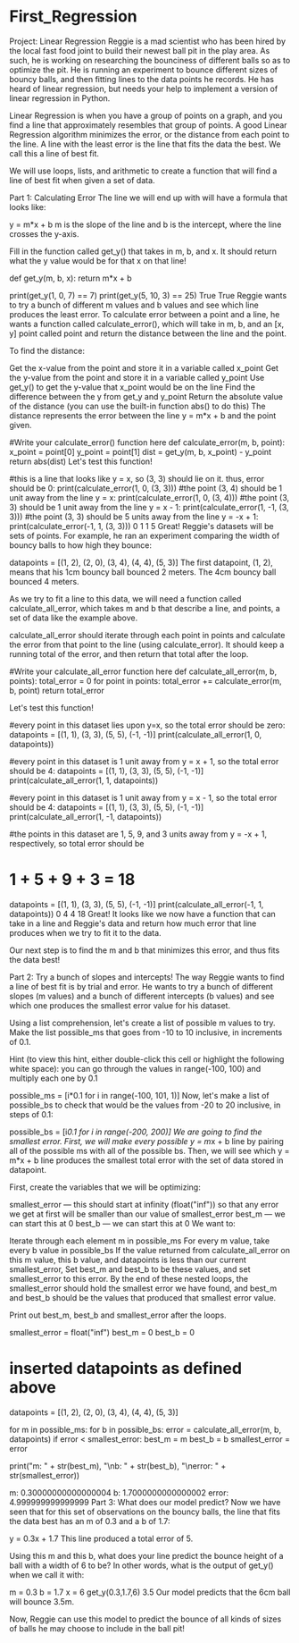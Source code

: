 # First_Regression

Project: Linear Regression
Reggie is a mad scientist who has been hired by the local fast food joint to build their newest ball pit in the play area. As such, he is working on researching the bounciness of different balls so as to optimize the pit. He is running an experiment to bounce different sizes of bouncy balls, and then fitting lines to the data points he records. He has heard of linear regression, but needs your help to implement a version of linear regression in Python.

Linear Regression is when you have a group of points on a graph, and you find a line that approximately resembles that group of points. A good Linear Regression algorithm minimizes the error, or the distance from each point to the line. A line with the least error is the line that fits the data the best. We call this a line of best fit.

We will use loops, lists, and arithmetic to create a function that will find a line of best fit when given a set of data.

Part 1: Calculating Error
The line we will end up with will have a formula that looks like:

y = m*x + b
m is the slope of the line and b is the intercept, where the line crosses the y-axis.

Fill in the function called get_y() that takes in m, b, and x. It should return what the y value would be for that x on that line!

def get_y(m, b, x):
  return m*x + b

print(get_y(1, 0, 7) == 7)
print(get_y(5, 10, 3) == 25)
True
True
Reggie wants to try a bunch of different m values and b values and see which line produces the least error. To calculate error between a point and a line, he wants a function called calculate_error(), which will take in m, b, and an [x, y] point called point and return the distance between the line and the point.

To find the distance:

Get the x-value from the point and store it in a variable called x_point
Get the y-value from the point and store it in a variable called y_point
Use get_y() to get the y-value that x_point would be on the line
Find the difference between the y from get_y and y_point
Return the absolute value of the distance (you can use the built-in function abs() to do this)
The distance represents the error between the line y = m*x + b and the point given.

#Write your calculate_error() function here
def calculate_error(m, b, point):
    x_point = point[0]
    y_point = point[1]
    dist = get_y(m, b, x_point) - y_point
    return abs(dist)
Let's test this function!

#this is a line that looks like y = x, so (3, 3) should lie on it. thus, error should be 0:
print(calculate_error(1, 0, (3, 3)))
#the point (3, 4) should be 1 unit away from the line y = x:
print(calculate_error(1, 0, (3, 4)))
#the point (3, 3) should be 1 unit away from the line y = x - 1:
print(calculate_error(1, -1, (3, 3)))
#the point (3, 3) should be 5 units away from the line y = -x + 1:
print(calculate_error(-1, 1, (3, 3)))
0
1
1
5
Great! Reggie's datasets will be sets of points. For example, he ran an experiment comparing the width of bouncy balls to how high they bounce:

datapoints = [(1, 2), (2, 0), (3, 4), (4, 4), (5, 3)]
The first datapoint, (1, 2), means that his 1cm bouncy ball bounced 2 meters. The 4cm bouncy ball bounced 4 meters.

As we try to fit a line to this data, we will need a function called calculate_all_error, which takes m and b that describe a line, and points, a set of data like the example above.

calculate_all_error should iterate through each point in points and calculate the error from that point to the line (using calculate_error). It should keep a running total of the error, and then return that total after the loop.

#Write your calculate_all_error function here
def calculate_all_error(m, b, points):
    total_error = 0
    for point in points:
        total_error += calculate_error(m, b, point)
    return total_error
        
Let's test this function!

#every point in this dataset lies upon y=x, so the total error should be zero:
datapoints = [(1, 1), (3, 3), (5, 5), (-1, -1)]
print(calculate_all_error(1, 0, datapoints))

#every point in this dataset is 1 unit away from y = x + 1, so the total error should be 4:
datapoints = [(1, 1), (3, 3), (5, 5), (-1, -1)]
print(calculate_all_error(1, 1, datapoints))

#every point in this dataset is 1 unit away from y = x - 1, so the total error should be 4:
datapoints = [(1, 1), (3, 3), (5, 5), (-1, -1)]
print(calculate_all_error(1, -1, datapoints))


#the points in this dataset are 1, 5, 9, and 3 units away from y = -x + 1, respectively, so total error should be
# 1 + 5 + 9 + 3 = 18
datapoints = [(1, 1), (3, 3), (5, 5), (-1, -1)]
print(calculate_all_error(-1, 1, datapoints))
0
4
4
18
Great! It looks like we now have a function that can take in a line and Reggie's data and return how much error that line produces when we try to fit it to the data.

Our next step is to find the m and b that minimizes this error, and thus fits the data best!

Part 2: Try a bunch of slopes and intercepts!
The way Reggie wants to find a line of best fit is by trial and error. He wants to try a bunch of different slopes (m values) and a bunch of different intercepts (b values) and see which one produces the smallest error value for his dataset.

Using a list comprehension, let's create a list of possible m values to try. Make the list possible_ms that goes from -10 to 10 inclusive, in increments of 0.1.

Hint (to view this hint, either double-click this cell or highlight the following white space): you can go through the values in range(-100, 100) and multiply each one by 0.1

possible_ms = [i*0.1 for i in range(-100, 101, 1)]
Now, let's make a list of possible_bs to check that would be the values from -20 to 20 inclusive, in steps of 0.1:

possible_bs = [i*0.1 for i in range(-200, 200)]
We are going to find the smallest error. First, we will make every possible y = m*x + b line by pairing all of the possible ms with all of the possible bs. Then, we will see which y = m*x + b line produces the smallest total error with the set of data stored in datapoint.

First, create the variables that we will be optimizing:

smallest_error — this should start at infinity (float("inf")) so that any error we get at first will be smaller than our value of smallest_error
best_m — we can start this at 0
best_b — we can start this at 0
We want to:

Iterate through each element m in possible_ms
For every m value, take every b value in possible_bs
If the value returned from calculate_all_error on this m value, this b value, and datapoints is less than our current smallest_error,
Set best_m and best_b to be these values, and set smallest_error to this error.
By the end of these nested loops, the smallest_error should hold the smallest error we have found, and best_m and best_b should be the values that produced that smallest error value.

Print out best_m, best_b and smallest_error after the loops.

smallest_error = float("inf")
best_m = 0
best_b = 0
# inserted datapoints as defined above
datapoints = [(1, 2), (2, 0), (3, 4), (4, 4), (5, 3)] 

for m in possible_ms:
    for b in possible_bs:
        error = calculate_all_error(m, b, datapoints)
        if error < smallest_error:
            best_m = m
            best_b = b
            smallest_error = error
            
print("m: " + str(best_m), "\nb: " + str(best_b), "\nerror: " + str(smallest_error))
        
m: 0.30000000000000004 
b: 1.7000000000000002 
error: 4.999999999999999
Part 3: What does our model predict?
Now we have seen that for this set of observations on the bouncy balls, the line that fits the data best has an m of 0.3 and a b of 1.7:

y = 0.3x + 1.7
This line produced a total error of 5.

Using this m and this b, what does your line predict the bounce height of a ball with a width of 6 to be? In other words, what is the output of get_y() when we call it with:

m = 0.3
b = 1.7
x = 6
get_y(0.3,1.7,6)
3.5
Our model predicts that the 6cm ball will bounce 3.5m.

Now, Reggie can use this model to predict the bounce of all kinds of sizes of balls he may choose to include in the ball pit!
